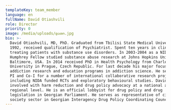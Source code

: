 ```yaml
---
templateKey: team_member
language: en
fullName: David Otiashvili
role: Director
priority: 0
image: /media/uploads/დათო.jpg
bio: >-
  David Otiashvili, MD, PhD. Graduated from Tbilisi State Medical University in
  1992, received qualification of Psychiatrist. Spent ten years in clinical work
  treating patients with substance use disorders. In 2003-2004 as a NIDA Hubert
  Humphrey Fellow studied substance abuse research at Johns Hopkins University,
  Baltimore, USA. In 2014 received PhD in Health Psychology from Charles
  University in Prague, Czech Republic. For last decade his major focus has been
  addiction research and education programs in addiction science. He served as a
  PI and Co-I for a number of international collaborative research projects,
  including NIDA funded RCTs and exploratory behavioural studies. David has been
  involved with harm reduction and drug policy advocacy at a national and
  regional level. He is an official lobbyist for drug policy and drug
  legislation in Georgian Parliament. He serves as representative of civil
  society sector in Georgian Interagency Drug Policy Coordinating Council.
---
```



